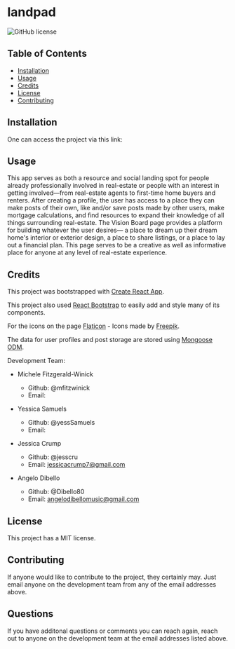 # landpad

![GitHub license](https://img.shields.io/badge/license-MIT-blue.svg)

## Table of Contents 

* [Installation](#installation)
* [Usage](#usage)
* [Credits](#credits)
* [License](#license)
* [Contributing](#contributing)

## Installation

One can access the project via this link: 

## Usage 

This app serves as both a resource and social landing spot for people already professionally involved in real-estate or people with an interest in getting involved—from real-estate agents to first-time home buyers and renters. After creating a profile, the user has access to a place they can make posts of their own, like and/or save posts made by other users, make mortgage calculations, and find resources to expand their knowledge of all things surrounding real-estate. The Vision Board page provides a platform for building whatever the user desires— a place to dream up their dream home's interior or exterior design, a place to share listings, or a place to lay out a financial plan. This page serves to be a creative as well as informative place for anyone at any level of real-estate experience. 

## Credits

This project was bootstrapped with [Create React App](https://github.com/facebook/create-react-app).

This project also used [React Bootstrap](https://react-bootstrap.github.io/) to easily add and style many of its components. 

For the icons on the page [Flaticon]("https://www.flaticon.com/") - Icons made by [Freepik]("https://www.freepik.com").

The data for user profiles and post storage are stored using [Mongoose ODM](https://mongoosejs.com/).

Development Team: 

* Michele Fitzgerald-Winick 
    * Github: @mfitzwinick
    * Email: 

* Yessica Samuels
    * Github: @yessSamuels
    * Email: 

* Jessica Crump
    * Github: @jesscru
    * Email: jessicacrump7@gmail.com

* Angelo Dibello
    * Github: @Dibello80
    * Email: angelodibellomusic@gmail.com

## License

This project has a MIT license. 

## Contributing

If anyone would like to contribute to the project, they certainly may. Just email anyone on the development team from any of the email addresses above.

## Questions 

If you have additonal questions or comments you can reach again, reach out to anyone on the development team at the email addresses listed above. 
